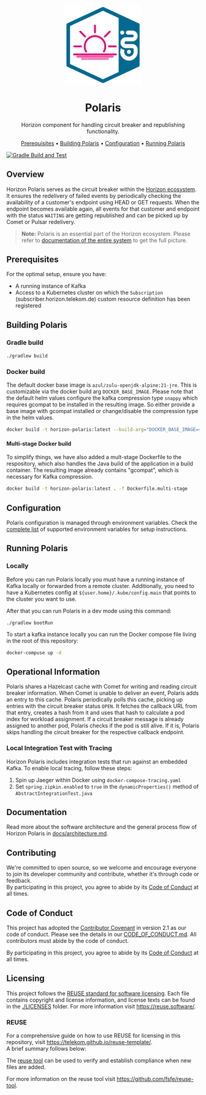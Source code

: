 <!--
Copyright 2024 Deutsche Telekom IT GmbH

SPDX-License-Identifier: Apache-2.0
-->

<p align="center">
  <img src="docs/img/Horizon.svg" alt="Polaris logo" width="200">
  <h1 align="center">Polaris</h1>
</p>

<p align="center">
  Horizon component for handling circuit breaker and republishing functionality.
</p>

<p align="center">
  <a href="#prerequisites">Prerequisites</a> •
  <a href="#building-polaris">Building Polaris</a> •
  <a href="#configuration">Configuration</a> •
  <a href="#running-polaris">Running Polaris</a>
</p>

<!--
[![REUSE status](https://api.reuse.software/badge/github.com/telekom/pubsub-horizon-polaris)](https://api.reuse.software/info/github.com/telekom/pubsub-horizon-polaris)
-->
[![Gradle Build and Test](https://github.com/telekom/pubsub-horizon-polaris/actions/workflows/gradle-build.yml/badge.svg)](https://github.com/telekom/pubsub-horizon-polaris/actions/workflows/gradle-build.yml)

## Overview

Horizon Polaris serves as the circuit breaker within the [Horizon ecosystem](https://github.com/telekom/pubsub-horizon). It ensures the redelivery of failed events by periodically checking the availability of a customer's endpoint using HEAD or GET requests. When the endpoint becomes available again, all events for that customer and endpoint with the status `WAITING` are getting republished and can be picked up by Comet or Pulsar redelivery.

> **Note:** Polaris is an essential part of the Horizon ecosystem. Please refer to [documentation of the entire system](https://github.com/telekom/pubsub-horizon) to get the full picture.

## Prerequisites
For the optimal setup, ensure you have:

- A running instance of Kafka
- Access to a Kubernetes cluster on which the `Subscription` (subscriber.horizon.telekom.de) custom resource definition has been registered

## Building Polaris

### Gradle build

```bash
./gradlew build
```

### Docker build

The default docker base image is `azul/zulu-openjdk-alpine:21-jre`. This is customizable via the docker build arg `DOCKER_BASE_IMAGE`.
Please note that the default helm values configure the kafka compression type `snappy` which requires gcompat to be installed in the resulting image.
So either provide a base image with gcompat installed or change/disable the compression type in the helm values.

```bash
docker build -t horizon-polaris:latest --build-arg="DOCKER_BASE_IMAGE=<myjvmbaseimage:1.0.0>" . 
```

#### Multi-stage Docker build

To simplify things, we have also added a mult-stage Dockerfile to the respository, which also handles the Java build of the application in a build container. The resulting image already contains "gcompat", which is necessary for Kafka compression.

```bash
docker build -t horizon-polaris:latest . -f Dockerfile.multi-stage 
```

## Configuration
Polaris configuration is managed through environment variables. Check the [complete list](docs/environment-variables.md) of supported environment variables for setup instructions.

## Running Polaris
### Locally
Before you can run Polaris locally you must have a running instance of Kafka  locally or forwarded from a remote cluster.
Additionally, you need to have a Kubernetes config at `${user.home}/.kube/config.main` that points to the cluster you want to use.

After that you can run Polaris in a dev mode using this command:
```shell
./gradlew bootRun
```

To start a kafka instance locally you can run the Docker compose file living in the root of this repository:

```bash
docker-compuse up -d
```

## Operational Information

Polaris shares a Hazelcast cache with Comet for writing and reading circuit breaker information. When Comet is unable to deliver an event, Polaris adds an entry to this cache. Polaris periodically polls this cache, picking up entries with the circuit breaker status `OPEN`. It fetches the callback URL from that entry, creates a hash from it and uses that hash to calculate a pod index for workload assignment. If a circuit breaker message is already assigned to another pod, Polaris checks if the pod is still alive. If it is, Polaris skips handling the circuit breaker for the respective callback endpoint.

### Local Integration Test with Tracing

Horizon Polaris includes integration tests that run against an embedded Kafka. To enable local tracing, follow these steps:

1. Spin up Jaeger within Docker using `docker-compose-tracing.yaml`
2. Set `spring.zipkin.enabled` to `true` in the `dynamicProperties()` method of `AbstractIntegrationTest.java`

## Documentation

Read more about the software architecture and the general process flow of Horizon Polaris in [docs/architecture.md](docs/architecture.md).

## Contributing

We're committed to open source, so we welcome and encourage everyone to join its developer community and contribute, whether it's through code or feedback.  
By participating in this project, you agree to abide by its [Code of Conduct](./CODE_OF_CONDUCT.md) at all times.

## Code of Conduct

This project has adopted the [Contributor Covenant](https://www.contributor-covenant.org/) in version 2.1 as our code of conduct. Please see the details in our [CODE_OF_CONDUCT.md](CODE_OF_CONDUCT.md). All contributors must abide by the code of conduct.

By participating in this project, you agree to abide by its [Code of Conduct](./CODE_OF_CONDUCT.md) at all times.

## Licensing

This project follows the [REUSE standard for software licensing](https://reuse.software/).
Each file contains copyright and license information, and license texts can be found in the [./LICENSES](./LICENSES) folder. For more information visit https://reuse.software/.

### REUSE

For a comprehensive guide on how to use REUSE for licensing in this repository, visit https://telekom.github.io/reuse-template/.   
A brief summary follows below:

The [reuse tool](https://github.com/fsfe/reuse-tool) can be used to verify and establish compliance when new files are added.

For more information on the reuse tool visit https://github.com/fsfe/reuse-tool.
